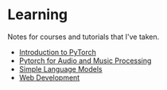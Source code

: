 # Learning

Notes for courses and tutorials that I've taken.

- [Introduction to PyTorch](/Introduction%20to%20PyTorch/README.md)
- [Pytorch for Audio and Music Processing](/PyTorch%20for%20Audio%20and%20Music%20Processing/README.md)
- [Simple Language Models](/Simple%20Language%20Models)
- [Web Development](/Web%20Development)